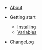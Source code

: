 - [About](about.md)

- Getting start

  - [Installing](/en-us/installing.md)
  - [Variables](/en-us/variables.md)

- [ChangeLog](changelog.md)
